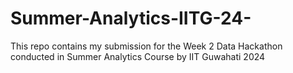 # Summer-Analytics-IITG-24-

This repo contains my submission for the Week 2 Data Hackathon conducted in Summer Analytics Course by IIT Guwahati 2024
